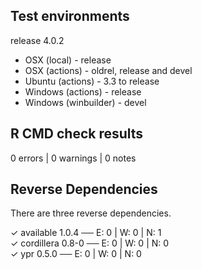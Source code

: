 ## Test environments

release 4.0.2

* OSX (local) - release
* OSX (actions) - oldrel, release and devel
* Ubuntu (actions) - 3.3 to release
* Windows (actions) - release
* Windows (winbuilder) - devel

## R CMD check results

0 errors | 0 warnings | 0 notes

## Reverse Dependencies

There are three reverse dependencies.

✓ available 1.0.4                        ── E: 0     | W: 0     | N: 1                                                          
✓ cordillera 0.8-0                       ── E: 0     | W: 0     | N: 0                                                          
✓ ypr 0.5.0                              ── E: 0     | W: 0     | N: 0    
